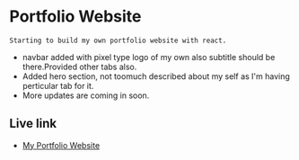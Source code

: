 # Portfolio Website

    Starting to build my own portfolio website with react.

- navbar added with pixel type logo of my own also subtitle should be there.Provided other tabs also.
- Added hero section, not toomuch described about my self as I'm having perticular tab for it.
- More updates are coming in soon. 
## Live link
- [My Portfolio Website](https://portfolio-website-mrghogre2.vercel.app//)
